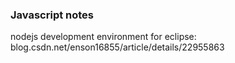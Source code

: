 ### Javascript notes

nodejs development environment for eclipse:
blog.csdn.net/enson16855/article/details/22955863
